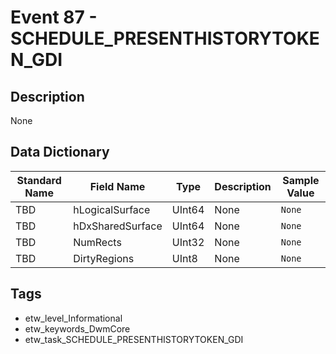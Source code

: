 # Event 87 - SCHEDULE_PRESENTHISTORYTOKEN_GDI

## Description
None

## Data Dictionary
|Standard Name|Field Name|Type|Description|Sample Value|
|---|---|---|---|---|
|TBD|hLogicalSurface|UInt64|None|`None`|
|TBD|hDxSharedSurface|UInt64|None|`None`|
|TBD|NumRects|UInt32|None|`None`|
|TBD|DirtyRegions|UInt8|None|`None`|

## Tags
* etw_level_Informational
* etw_keywords_DwmCore
* etw_task_SCHEDULE_PRESENTHISTORYTOKEN_GDI